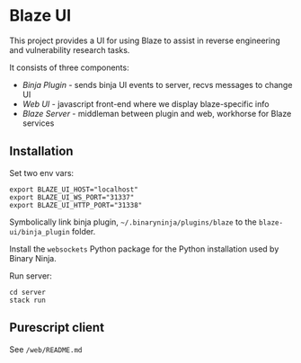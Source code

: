 # Blaze UI

This project provides a UI for using Blaze to assist in reverse engineering and vulnerability research tasks.

It consists of three components:

* *Binja Plugin* - sends binja UI events to server, recvs messages to change UI
* *Web UI* - javascript front-end where we display blaze-specific info
* *Blaze Server* - middleman between plugin and web, workhorse for Blaze services

## Installation

Set two env vars:

```
export BLAZE_UI_HOST="localhost"
export BLAZE_UI_WS_PORT="31337"
export BLAZE_UI_HTTP_PORT="31338"
```

Symbolically link binja plugin, `~/.binaryninja/plugins/blaze` to the `blaze-ui/binja_plugin` folder.

Install the `websockets` Python package for the Python installation used by Binary Ninja.

Run server:

```
cd server
stack run
```

## Purescript client

See `/web/README.md`
